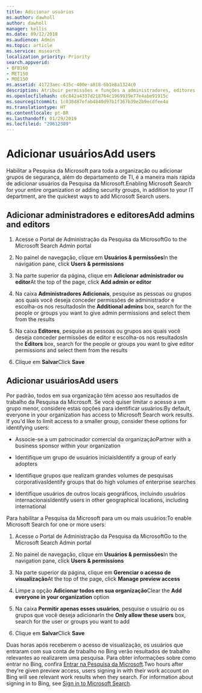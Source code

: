 ```yaml
---
title: Adicionar usuários
ms.author: dawholl
author: dawholl
manager: kellis
ms.date: 09/12/2018
ms.audience: Admin
ms.topic: article
ms.service: mssearch
localization_priority: Priority
search.appverid:
- BFB160
- MET150
- MOE150
ms.assetid: 41723aec-435c-400e-a818-6b1e8a1324c0
description: Atribuir permissões e funções a administradores, editores e usuários no portal de administração da Pesquisa da Microsoft
ms.openlocfilehash: c6c842a4337d218764c1969939e77e4abe91915c
ms.sourcegitcommit: 1c038d87efab4840d97b1f367b39e2b9ecdfee4a
ms.translationtype: HT
ms.contentlocale: pt-BR
ms.lasthandoff: 01/29/2019
ms.locfileid: "29612389"
---
```

# <a name="add-users"></a><span data-ttu-id="35faf-103">Adicionar usuários</span><span class="sxs-lookup"><span data-stu-id="35faf-103">Add users</span></span>

<span data-ttu-id="35faf-104">Habilitar a Pesquisa da Microsoft para toda a organização ou adicionar grupos de segurança, além do departamento de TI, é a maneira mais rápida de adicionar usuários da Pesquisa da Microsoft.</span><span class="sxs-lookup"><span data-stu-id="35faf-104">Enabling Microsoft Search for your entire organization or adding security groups, in addition to your IT department, are the quickest ways to add Microsoft Search users.</span></span>
  
## <a name="add-admins-and-editors"></a><span data-ttu-id="35faf-105">Adicionar administradores e editores</span><span class="sxs-lookup"><span data-stu-id="35faf-105">Add admins and editors</span></span>

1. <span data-ttu-id="35faf-106">Acesse o Portal de Administração da Pesquisa da Microsoft</span><span class="sxs-lookup"><span data-stu-id="35faf-106">Go to the Microsoft Search Admin portal</span></span>
    
2. <span data-ttu-id="35faf-107">No painel de navegação, clique em **Usuários &amp; permissões**</span><span class="sxs-lookup"><span data-stu-id="35faf-107">In the navigation pane, click **Users &amp; permissions**</span></span>
    
3. <span data-ttu-id="35faf-108">Na parte superior da página, clique em **Adicionar administrador ou editor**</span><span class="sxs-lookup"><span data-stu-id="35faf-108">At the top of the page, click **Add admin or editor**</span></span>
    
4. <span data-ttu-id="35faf-109">Na caixa **Administradores Adicionais**, pesquise as pessoas ou grupos aos quais você deseja conceder permissões de administrador e escolha-os nos resultados</span><span class="sxs-lookup"><span data-stu-id="35faf-109">In the **Additional admins** box, search for the people or groups you want to give admin permissions and select them from the results</span></span> 
    
5. <span data-ttu-id="35faf-110">Na caixa **Editores**, pesquise as pessoas ou grupos aos quais você deseja conceder permissões de editor e escolha-os nos resultados</span><span class="sxs-lookup"><span data-stu-id="35faf-110">In the **Editors** box, search for the people or groups you want to give editor permissions and select them from the results</span></span> 
    
6. <span data-ttu-id="35faf-111">Clique em **Salvar**</span><span class="sxs-lookup"><span data-stu-id="35faf-111">Click **Save**</span></span>
    
## <a name="add-users"></a><span data-ttu-id="35faf-112">Adicionar usuários</span><span class="sxs-lookup"><span data-stu-id="35faf-112">Add users</span></span>

<span data-ttu-id="35faf-p101">Por padrão, todos em sua organização têm acesso aos resultados de trabalho da Pesquisa da Microsoft. Se você quiser limitar o acesso a um grupo menor, considere estas opções para identificar usuários:</span><span class="sxs-lookup"><span data-stu-id="35faf-p101">By default, everyone in your organization has access to Microsoft Search work results. If you'd like to limit access to a smaller group, consider these options for identifying users:</span></span>
  
- <span data-ttu-id="35faf-115">Associe-se a um patrocinador comercial da organização</span><span class="sxs-lookup"><span data-stu-id="35faf-115">Partner with a business sponsor within your organization</span></span>
    
- <span data-ttu-id="35faf-116">Identifique um grupo de usuários iniciais</span><span class="sxs-lookup"><span data-stu-id="35faf-116">Identify a group of early adopters</span></span>
    
- <span data-ttu-id="35faf-117">Identifique grupos que realizam grandes volumes de pesquisas corporativas</span><span class="sxs-lookup"><span data-stu-id="35faf-117">Identify groups that do high volumes of enterprise searches</span></span>
    
- <span data-ttu-id="35faf-118">Identifique usuários de outros locais geográficos, incluindo usuários internacionais</span><span class="sxs-lookup"><span data-stu-id="35faf-118">Identify users in other geographical locations, including international</span></span>
    
<span data-ttu-id="35faf-119">Para habilitar a Pesquisa da Microsoft para um ou mais usuários:</span><span class="sxs-lookup"><span data-stu-id="35faf-119">To enable Microsoft Search for one or more users:</span></span>
  
1. <span data-ttu-id="35faf-120">Acesse o Portal de Administração da Pesquisa da Microsoft</span><span class="sxs-lookup"><span data-stu-id="35faf-120">Go to the Microsoft Search Admin portal</span></span>
    
2. <span data-ttu-id="35faf-121">No painel de navegação, clique em **Usuários &amp; permissões**</span><span class="sxs-lookup"><span data-stu-id="35faf-121">In the navigation pane, click **Users &amp; permissions**</span></span>
    
3. <span data-ttu-id="35faf-122">Na parte superior da página, clique em **Gerenciar o acesso de visualização**</span><span class="sxs-lookup"><span data-stu-id="35faf-122">At the top of the page, click **Manage preview access**</span></span>
    
4. <span data-ttu-id="35faf-123">Limpe a opção **Adicionar todos em sua organização**</span><span class="sxs-lookup"><span data-stu-id="35faf-123">Clear the **Add everyone in your organization** option</span></span> 
    
5. <span data-ttu-id="35faf-124">Na caixa **Permitir apenas esses usuários**, pesquise o usuário ou os grupos que você deseja adicionar</span><span class="sxs-lookup"><span data-stu-id="35faf-124">In the **Only allow these users** box, search for the user or groups you want to add</span></span> 
    
6. <span data-ttu-id="35faf-125">Clique em **Salvar**</span><span class="sxs-lookup"><span data-stu-id="35faf-125">Click **Save**</span></span>
    
<span data-ttu-id="35faf-p102">Duas horas após receberem o acesso de visualização, os usuários que entraram com sua conta de trabalho no Bing verão resultados de trabalho relevantes ao realizarem uma pesquisa. Para obter informações sobre como entrar no Bing, confira [Entrar na Pesquisa da Microsoft](use/sign-in.md).</span><span class="sxs-lookup"><span data-stu-id="35faf-p102">Two hours after they're given preview access, users signing in with their work account on Bing will see relevant work results when they search. For information about signing in to Bing, see [Sign in to Microsoft Search](use/sign-in.md).</span></span>